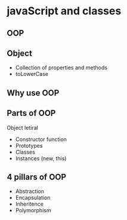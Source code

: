 # javaScript and classes

## OOP

## Object
- Collection of properties and methods
- toLowerCase

## Why use OOP

## Parts of OOP
Object letiral

- Constructor function
- Prototypes
- Classes
- Instances (new, this)

## 4 pillars of OOP

- Abstraction
- Encapsulation
- Inheritence 
- Polymorphism 